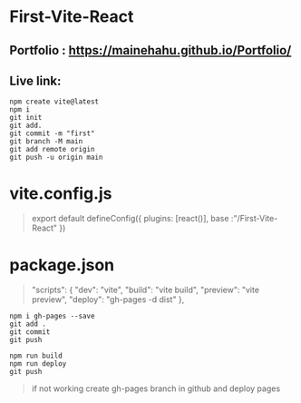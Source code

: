 # First-Vite-React

## Portfolio : https://mainehahu.github.io/Portfolio/ 

## Live link: 
```
npm create vite@latest
npm i
git init 
git add.
git commit -m "first"
git branch -M main
git add remote origin 
git push -u origin main
```

# vite.config.js 

> export default defineConfig({
> plugins: [react()],
> base :"/First-Vite-React"
> })

# package.json

> "scripts": {
>   "dev": "vite",
>    "build": "vite build",
>    "preview": "vite preview",
>    "deploy": "gh-pages -d dist"
>  },

```
npm i gh-pages --save
git add .
git commit
git push
```
```
npm run build
npm run deploy
git push
```

> if not working create gh-pages branch in github and deploy pages 
